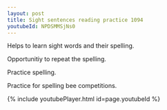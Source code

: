 ```yaml
---
layout: post
title: Sight sentences reading practice 1094
youtubeId: NPDSMMSjNs0
---
```

 
 
Helps to learn sight words and their spelling.

Opportunitiy to repeat the spelling. 

Practice spelling. 
 
Practice for spelling bee competitions. 
 
{% include youtubePlayer.html id=page.youtubeId %}
 
 
